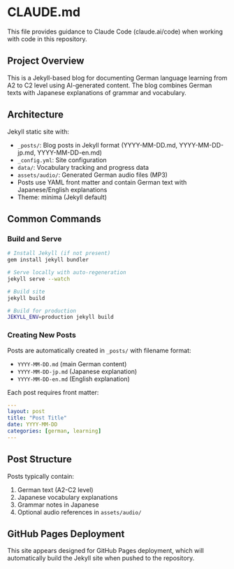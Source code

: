 # CLAUDE.md

This file provides guidance to Claude Code (claude.ai/code) when working with code in this repository.

## Project Overview

This is a Jekyll-based blog for documenting German language learning from A2 to C2 level using AI-generated content. The blog combines German texts with Japanese explanations of grammar and vocabulary.

## Architecture

Jekyll static site with:
- `_posts/`: Blog posts in Jekyll format (YYYY-MM-DD.md, YYYY-MM-DD-jp.md, YYYY-MM-DD-en.md)
- `_config.yml`: Site configuration
- `data/`: Vocabulary tracking and progress data
- `assets/audio/`: Generated German audio files (MP3)
- Posts use YAML front matter and contain German text with Japanese/English explanations
- Theme: minima (Jekyll default)

## Common Commands

### Build and Serve
```bash
# Install Jekyll (if not present)
gem install jekyll bundler

# Serve locally with auto-regeneration
jekyll serve --watch

# Build site
jekyll build

# Build for production
JEKYLL_ENV=production jekyll build
```

### Creating New Posts
Posts are automatically created in `_posts/` with filename format: 
- `YYYY-MM-DD.md` (main German content)
- `YYYY-MM-DD-jp.md` (Japanese explanation)  
- `YYYY-MM-DD-en.md` (English explanation)

Each post requires front matter:
```yaml
---
layout: post
title: "Post Title"
date: YYYY-MM-DD
categories: [german, learning]
---
```

## Post Structure

Posts typically contain:
1. German text (A2-C2 level)
2. Japanese vocabulary explanations
3. Grammar notes in Japanese
4. Optional audio references in `assets/audio/`

## GitHub Pages Deployment

This site appears designed for GitHub Pages deployment, which will automatically build the Jekyll site when pushed to the repository.